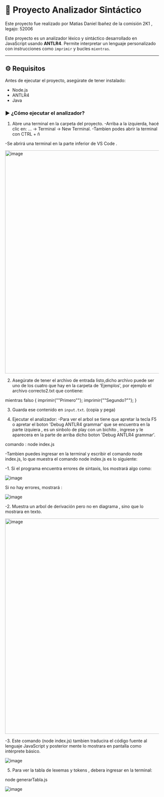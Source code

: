 
# 📘 Proyecto Analizador Sintáctico 

Este proyecto fue realizado por Matias Daniel Ibañez de la comisión 2K1 , legajo: 52006

Este proyecto es un analizador léxico y sintáctico desarrollado en JavaScript usando **ANTLR4**. Permite interpretar un lenguaje personalizado con instrucciones como `imprimir` y bucles `mientras`.

---

## ⚙️ Requisitos

Antes de ejecutar el proyecto, asegúrate de tener instalado:

- Node.js
- ANTLR4 
- Java


### ▶️ ¿Cómo ejecutar el analizador?

1. Abre una terminal en la carpeta del proyecto.
-Arriba a la izquierda, hacé clic en: ... -> Terminal -> New Terminal.
-Tambien podes abrir la terminal con CTRL + ñ

-Se abrirá una terminal en la parte inferior de VS Code .

<img width="729" alt="image" src="https://github.com/user-attachments/assets/978c0ba9-e387-4b86-9570-31132f655235" />


2. Asegúrate de tener el archivo de entrada listo,dicho archivo puede ser uno de los cuatro que hay en la carpeta de 'Ejemplos', por ejemplo el archivo correcto2.txt que contiene:

mientras falso {
imprimir{""Primero""};
imprimir{""Segundo?""};
}

3. Guarda ese contenido en `input.txt`. (copia y pega)

4. Ejecutar el analizador:
-Para ver el arbol se tiene que apretar la tecla F5 o apretar el boton 'Debug ANTLR4 grammar' que se encuentra en la parte izquiera , es un sinbolo de play con un bichito , ingrese y le aparecera en la parte de arriba dicho boton 'Debug ANTLR4 grammar'.

comando : node index.js

-Tambien puedes ingresar en la terminal y escribir el comando node index.js, lo que muestra el comando node index.js es lo siguiente:


-1. Si el programa encuentra errores de sintaxis, los mostrará algo como:

![image](https://github.com/user-attachments/assets/09eda943-dd66-41e2-95cc-80388705bd73)

Si no hay errores, mostrará :

![image](https://github.com/user-attachments/assets/a8896b9d-bb2a-4c77-bc4d-e6249a1c9bd4)


-2. Muestra un arbol de derivación pero no en diagrama , sino que lo mostrara en texto.

<img width="704" alt="image" src="https://github.com/user-attachments/assets/381bcc4a-082e-46eb-89c4-1f3bb284057a" />

-3. Este comando (node index.js) tambien traducira el código fuente al lenguaje JavaScript y posterior mente lo mostrara en pantalla como intérprete básico.

![image](https://github.com/user-attachments/assets/9d4c71fe-d54a-40a0-a279-360807bf27ac)


5. Para ver la tabla de lexemas y tokens , debera ingresar en la terminal:

node generarTabla.js

![image](https://github.com/user-attachments/assets/5390e749-34fe-4932-a89b-354f03963a71)







